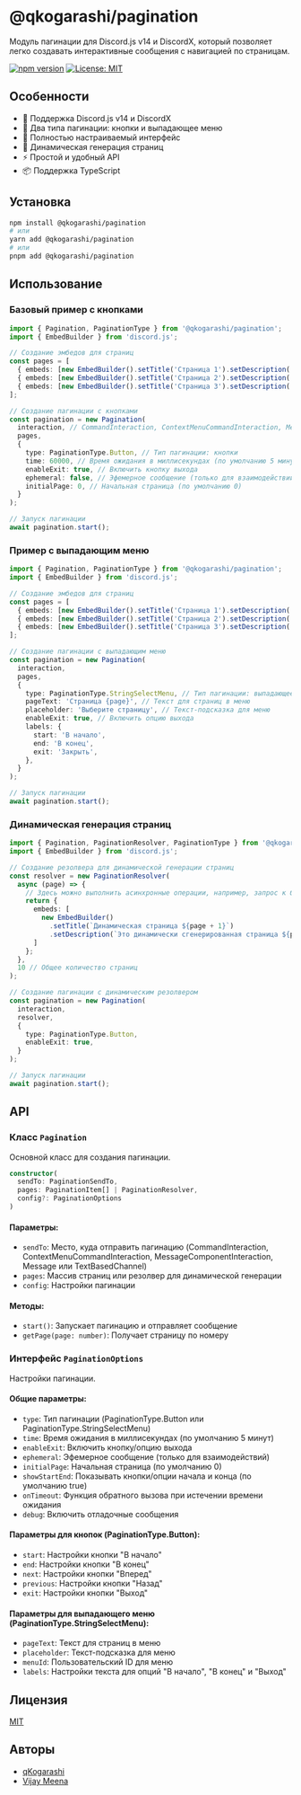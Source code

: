 # @qkogarashi/pagination

Модуль пагинации для Discord.js v14 и DiscordX, который позволяет легко создавать интерактивные сообщения с навигацией по страницам.

[![npm version](https://img.shields.io/npm/v/@qkogarashi/pagination.svg)](https://www.npmjs.com/package/@qkogarashi/pagination)
[![License: MIT](https://img.shields.io/badge/License-MIT-yellow.svg)](https://opensource.org/licenses/MIT)

## Особенности

- 🚀 Поддержка Discord.js v14 и DiscordX
- 📑 Два типа пагинации: кнопки и выпадающее меню
- 🔧 Полностью настраиваемый интерфейс
- 🔄 Динамическая генерация страниц
- ⚡ Простой и удобный API
- 📦 Поддержка TypeScript

## Установка

```bash
npm install @qkogarashi/pagination
# или
yarn add @qkogarashi/pagination
# или
pnpm add @qkogarashi/pagination
```

## Использование

### Базовый пример с кнопками

```typescript
import { Pagination, PaginationType } from '@qkogarashi/pagination';
import { EmbedBuilder } from 'discord.js';

// Создание эмбедов для страниц
const pages = [
  { embeds: [new EmbedBuilder().setTitle('Страница 1').setDescription('Содержимое страницы 1')] },
  { embeds: [new EmbedBuilder().setTitle('Страница 2').setDescription('Содержимое страницы 2')] },
  { embeds: [new EmbedBuilder().setTitle('Страница 3').setDescription('Содержимое страницы 3')] },
];

// Создание пагинации с кнопками
const pagination = new Pagination(
  interaction, // CommandInteraction, ContextMenuCommandInteraction, MessageComponentInteraction или Message
  pages,
  {
    type: PaginationType.Button, // Тип пагинации: кнопки
    time: 60000, // Время ожидания в миллисекундах (по умолчанию 5 минут)
    enableExit: true, // Включить кнопку выхода
    ephemeral: false, // Эфемерное сообщение (только для взаимодействий)
    initialPage: 0, // Начальная страница (по умолчанию 0)
  }
);

// Запуск пагинации
await pagination.start();
```

### Пример с выпадающим меню

```typescript
import { Pagination, PaginationType } from '@qkogarashi/pagination';
import { EmbedBuilder } from 'discord.js';

// Создание эмбедов для страниц
const pages = [
  { embeds: [new EmbedBuilder().setTitle('Страница 1').setDescription('Содержимое страницы 1')] },
  { embeds: [new EmbedBuilder().setTitle('Страница 2').setDescription('Содержимое страницы 2')] },
  { embeds: [new EmbedBuilder().setTitle('Страница 3').setDescription('Содержимое страницы 3')] },
];

// Создание пагинации с выпадающим меню
const pagination = new Pagination(
  interaction,
  pages,
  {
    type: PaginationType.StringSelectMenu, // Тип пагинации: выпадающее меню
    pageText: 'Страница {page}', // Текст для страниц в меню
    placeholder: 'Выберите страницу', // Текст-подсказка для меню
    enableExit: true, // Включить опцию выхода
    labels: {
      start: 'В начало',
      end: 'В конец',
      exit: 'Закрыть',
    },
  }
);

// Запуск пагинации
await pagination.start();
```

### Динамическая генерация страниц

```typescript
import { Pagination, PaginationResolver, PaginationType } from '@qkogarashi/pagination';
import { EmbedBuilder } from 'discord.js';

// Создание резолвера для динамической генерации страниц
const resolver = new PaginationResolver(
  async (page) => {
    // Здесь можно выполнить асинхронные операции, например, запрос к базе данных
    return {
      embeds: [
        new EmbedBuilder()
          .setTitle(`Динамическая страница ${page + 1}`)
          .setDescription(`Это динамически сгенерированная страница ${page + 1}`)
      ]
    };
  },
  10 // Общее количество страниц
);

// Создание пагинации с динамическим резолвером
const pagination = new Pagination(
  interaction,
  resolver,
  {
    type: PaginationType.Button,
    enableExit: true,
  }
);

// Запуск пагинации
await pagination.start();
```

## API

### Класс `Pagination`

Основной класс для создания пагинации.

```typescript
constructor(
  sendTo: PaginationSendTo,
  pages: PaginationItem[] | PaginationResolver,
  config?: PaginationOptions
)
```

#### Параметры:

- `sendTo`: Место, куда отправить пагинацию (CommandInteraction, ContextMenuCommandInteraction, MessageComponentInteraction, Message или TextBasedChannel)
- `pages`: Массив страниц или резолвер для динамической генерации
- `config`: Настройки пагинации

#### Методы:

- `start()`: Запускает пагинацию и отправляет сообщение
- `getPage(page: number)`: Получает страницу по номеру

### Интерфейс `PaginationOptions`

Настройки пагинации.

#### Общие параметры:

- `type`: Тип пагинации (PaginationType.Button или PaginationType.StringSelectMenu)
- `time`: Время ожидания в миллисекундах (по умолчанию 5 минут)
- `enableExit`: Включить кнопку/опцию выхода
- `ephemeral`: Эфемерное сообщение (только для взаимодействий)
- `initialPage`: Начальная страница (по умолчанию 0)
- `showStartEnd`: Показывать кнопки/опции начала и конца (по умолчанию true)
- `onTimeout`: Функция обратного вызова при истечении времени ожидания
- `debug`: Включить отладочные сообщения

#### Параметры для кнопок (PaginationType.Button):

- `start`: Настройки кнопки "В начало"
- `end`: Настройки кнопки "В конец"
- `next`: Настройки кнопки "Вперед"
- `previous`: Настройки кнопки "Назад"
- `exit`: Настройки кнопки "Выход"

#### Параметры для выпадающего меню (PaginationType.StringSelectMenu):

- `pageText`: Текст для страниц в меню
- `placeholder`: Текст-подсказка для меню
- `menuId`: Пользовательский ID для меню
- `labels`: Настройки текста для опций "В начало", "В конец" и "Выход"

## Лицензия

[MIT](./MIT-LICENCE)

## Авторы

- [qKogarashi](https://github.com/qKogarashi)
- [Vijay Meena](https://github.com/vijayymmeena)
